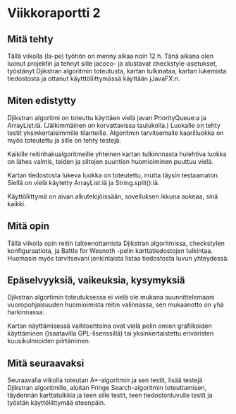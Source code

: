 # Viikkoraportti 2

## Mitä tehty

Tällä viikolla (la-pe) työhön on menny aikaa noin 12 h. Tänä aikana olen luonut projektin ja tehnyt sille jacoco- ja alustavat checkstyle-asetukset, työstänyt Djikstran algoritmin toteutusta, kartan tulkinataa, kartan lukemista tiedostosta ja ottanut käytttöliittymässä käyttään jJavaFX:n. 

## Miten edistytty

Djikstran algoritmi on toteuttu käyttäen vielä javan PriorityQueue:a ja ArrayList:iä. (Jälkimmäinen on korvattavissa taulukolla.) Luokalle on tehty testit yksinkertaisimmille tilanteille. Algoritmin tarvitsemalle kaarilluokka on myös toteutettu ja sille on tehty testejä. 

Kaikille reitinhakualgoritmeille yhteinen kartan tulkinnnasta hulehtiva luokka on lähes valmis, teiden ja siltojen suuntien huomioiminen puuttuu vielä. 

Kartan tiedostosta lukeva luokka on toteutettu, mutta täysin testaamaton. Siellä on vielä käytetty ArrayList:iä ja String.split():iä. 

Käyttöliittymä on aivan alkutekijöissään, sovelluksen ikkuna aukeaa, sinä kaikki.

## Mitä opin

Tällä viikolla opin reitin talteenottamista Djikstran algoritmissa, checkstylen konfiguraatiota, ja Battle for Wesnoth -pelin karttatiedostojen tulkintaa. Huomasin myös tarvitsevani jonkinlaista listaa tiedostosta luvun yhteydessä.

## Epäselvyyksiä, vaikeuksia, kysymyksiä

Djikstran algortimin toteutuksessa ei vielä ole mukana suunnittelemaani vuoropohjaisuuden huomioimista reitin valinnassa, sen mukaanotto on yhä harkinnassa.

Kartan näyttämisessä vaihtoehtoina ovat vielä pelin omien grafiikoiden käyttäminen ()saatavilla GPL-lisenssillä) tai yksinkertaistettu eriväristen kuusikulmioiden piirtäminen. 

## Mitä seuraavaksi

Seuraavalla viikolla toteutan A*-algoritmin ja sen testit, lisää testejä Djikstran algoritmille, aloitan Fringe Search-algoritmin toteuttamisen, täydennän karttatulkkia ja teen sille testit, teen tiedostonluvulle testit ja työstän käyttöliittymää eteenpäin.

